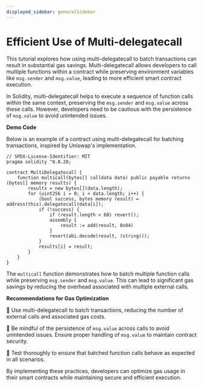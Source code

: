 ```yaml
---
displayed_sidebar: generalSidebar
---
```


# Efficient Use of Multi-delegatecall

This tutorial explores how using multi-delegatecall to batch transactions can result in substantial gas savings. Multi-delegatecall allows developers to call multiple functions within a contract while preserving environment variables like `msg.sender` and `msg.value`, leading to more efficient smart contract execution.

In Solidity, multi-delegatecall helps to execute a sequence of function calls within the same context, preserving the `msg.sender` and `msg.value` across these calls. However, developers need to be cautious with the persistence of `msg.value` to avoid unintended issues.

**Demo Code**

Below is an example of a contract using multi-delegatecall for batching transactions, inspired by Uniswap's implementation.

```solidity
// SPDX-License-Identifier: MIT
pragma solidity ^0.8.20;

contract MultiDelegatecall {
    function multicall(bytes[] calldata data) public payable returns (bytes[] memory results) {
        results = new bytes[](data.length);
        for (uint256 i = 0; i < data.length; i++) {
            (bool success, bytes memory result) = address(this).delegatecall(data[i]);
            if (!success) {
                if (result.length < 68) revert();
                assembly {
                    result := add(result, 0x04)
                }
                revert(abi.decode(result, (string)));
            }
            results[i] = result;
        }
    }
}
```

The `multicall` function demonstrates how to batch multiple function calls while preserving `msg.sender` and `msg.value`. This can lead to significant gas savings by reducing the overhead associated with multiple external calls.

**Recommendations for Gas Optimization**

🌟 Use multi-delegatecall to batch transactions, reducing the number of external calls and associated gas costs.

🌟 Be mindful of the persistence of `msg.value` across calls to avoid unintended issues. Ensure proper handling of `msg.value` to maintain contract security.

🌟 Test thoroughly to ensure that batched function calls behave as expected in all scenarios.

By implementing these practices, developers can optimize gas usage in their smart contracts while maintaining secure and efficient execution.
